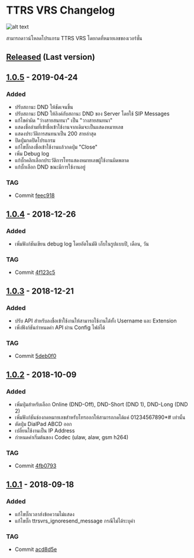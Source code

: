# TTRS VRS Changelog

![alt text][logo]

สามารถดาวน์โหลดโปรแกรม TTRS VRS โดยกดที่หมายเลขของเวอร์ชั่น

## [Released] (Last version)

## [1.0.5] - 2019-04-24
### Added
- ปรับสถานะ DND ให้ชัดเจนขึ้น
- ปรับสถานะ DND ให้ลิงค์กับสถานะ DND ของ Server โดยใช้ SIP Messages
- แก้ไขคำผิด "ว่างสายสนทนา" เป็น "วางสายสนทนา"
- แสดงชื่อล่ามที่เข้าชื่อเข้าใช้งานจากเดิมจะเป็นแสดงหมายเลข
- แสดงประวัติการสนทนาเป็น 200 สายล่าสุด
- ปิดปุ่มกดปิดโปรแกรม
- แก้ไขบั๊กลงชื่อเข้าใช้งานแล้วกดปุ่ม "Close"
- เพิ่ม Debug log
- แก้บั๊กคลิกเลือกประวัติการโทรแสดงหมายเลขผู้ใช้งานผิดพลาด
- แก้บั๊กเลือก DND ขณะมีการใช้งานอยู่

### TAG
- Commit [feec918](https://bitbucket.org/nectec_vrs/linphone-desktop-3-9-1-rtt/commits/feec9188bd4d995967a4ada448f27d4505e6b7ae)

## [1.0.4] - 2018-12-26
### Added
- เพิ่มฟังก์ชันเขียน debug log โดยอัตโนมัติ เก็บในรูปแบบปี, เดือน, วัน

### TAG
- Commit [4f123c5](https://bitbucket.org/nectec_vrs/linphone-desktop-3-9-1-rtt/commits/4f123c590bf0c8fe1ca0c27883d1267f0da474b3?at=vrs-dev-newrtt)

## [1.0.3] - 2018-12-21
### Added
- ปรับ API สำหรับลงชื่อเข้าใช้งานให้สามารถใช้งานได้ทั้ง Username และ Extension
- เพิ่งฟังก์ชันกำหนดค่า API ผ่าน Config ไฟล์ได้

### TAG
- Commit [5deb0f0](https://bitbucket.org/nectec_vrs/linphone-desktop-3-9-1-rtt/commits/5deb0f033fcf3e9b4fcbc926cec5d62a6db49d7d?at=vrs-dev-newrtt)

## [1.0.2] - 2018-10-09
### Added
- เพิ่มปุ่มสำหรับเลือก Online (DND-Off), DND-Short (DND 1), DND-Long (DND 2)
- เพิ่มฟังก์ชันช่องกดหมายเลขสำหรับโทรออกให้สามารถกดได้แค่ 01234567890*# เท่านั้น
- ตัดปุ่ม DialPad ABCD ออก
- เปลี่ยนใช้งานเป็น IP Address
- กำหนดค่าเริ่มต้นของ Codec (ulaw, alaw, gsm h264)

### TAG
- Commit [4fb0793](https://bitbucket.org/nectec_vrs/linphone-desktop-3-9-1-rtt/commits/4fb0793de63b49e49d5cab7337fa096cae5ed71d?at=vrs-dev-newrtt)

## [1.0.1] - 2018-09-18
### Added
- แก้ไขบั๊กเวลาส่งข้อความไม่แสดง
- แก้ไขบั๊ก ttrsvrs_ignoresend_message กรณีไม่ได้ระบุค่า

### TAG
- Commit [acd8d5e](https://bitbucket.org/nectec_vrs/linphone-desktop-3-9-1-rtt/commits/acd8d5e38fd2184db490cd3485edf6ef50e0ebdc?at=vrs-dev-newrtt)

[Released]: https://gitlab.spinsoft.co.th/pc/ttrs_vrs_changelog/raw/master/source/Released/TTRS-VRS-current.zip
[1.0.5]: https://gitlab.spinsoft.co.th/pc/ttrs_vrs_changelog/raw/master/source/1.0.5/TTRS-VRS-V.1.0.5-27-gfeec918.exe
[1.0.4]: https://gitlab.spinsoft.co.th/pc/ttrs_vrs_changelog/raw/master/source/1.0.4/TTRS-VRS-V.1.0.4-25-g4f123c5.exe
[1.0.3]: https://gitlab.spinsoft.co.th/pc/ttrs_vrs_changelog/raw/master/source/1.0.3/TTRS-VRS-V.1.0.3-23-g5deb0f0.exe
[1.0.2]: https://gitlab.spinsoft.co.th/pc/ttrs_vrs_changelog/raw/master/source/1.0.2/TTRS-VRS-V.1.0.2-22-g4fb0793.exe
[1.0.1]: https://gitlab.spinsoft.co.th/pc/ttrs_vrs_changelog/raw/master/source/1.0.1/TTRS-VRS-V.1.0.1-21-gacd8d5e.exe
[logo]: https://gitlab.spinsoft.co.th/pc/ttrs_vrs_changelog/raw/master/TTRS-VRS.png "Logo TTRS VRS"